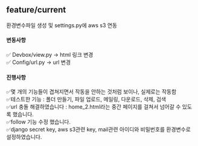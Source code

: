 ## feature/current

환경변수파일 생성 및 settings.py에 aws s3 연동 


#### 변동사항
✅ Devbox/view.py -> html 링크 변경 <br>
✅ Config/url.py -> url 변경 <br>

#### 진행사항
✅몇 개의 기능들이 겹쳐지면서 작동을 안하는 것처럼 보이나, 실제로는 작동함 <br>
✅테스트한 기능 : 폴더 만들기, 파일 업로드, 메일링, 다운로드, 삭제, 검색 <br>
✅url 충돌 해결하였습니다 : home_2.html라는 중간 페이지를 걸쳐서 넘어갈 수 있도록 했습니다. <br>
✅follow 기능 수정 했습니다. <br>
✅django secret key, aws s3관련 key, mail관련 아이디와 비밀번호를 환경변수로 설정하였습니다. <br>




